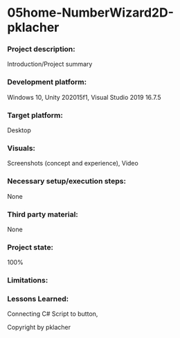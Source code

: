 # 05home-NumberWizard2D-pklacher

### Project description: 
Introduction/Project summary 

### Development platform: 
Windows 10, Unity 202015f1, Visual Studio 2019 16.7.5

### Target platform: 
Desktop

### Visuals: 
Screenshots (concept and experience), Video

### Necessary setup/execution steps: 
None

### Third party material: 
None

### Project state: 
100%

### Limitations: 

### Lessons Learned: 
Connecting C# Script to button, 


Copyright by pklacher

